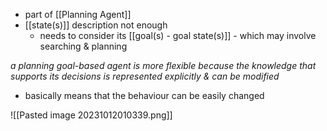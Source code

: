 - part of [[Planning Agent]]
- [[state(s)]] description not enough
	- needs to consider its [[goal(s) - goal state(s)]] - which may involve searching & planning

*a planning goal-based agent is more flexible because the knowledge that supports its decisions is represented explicitly & can be modified* 
- basically means that the behaviour can be easily changed

![[Pasted image 20231012010339.png]]
